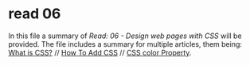 # read 06 
In this file a summary of *Read: 06 - Design web pages with CSS* will be provided. The file includes a summary for multiple articles, them being: 
[What is CSS?](https://developer.mozilla.org/en-US/docs/Learn/CSS/First_steps/What_is_CSS) // [How To Add CSS](https://www.w3schools.com/css/css_howto.asp) // [CSS color Property](https://www.w3schools.com/cssref/pr_text_color.asp). 
